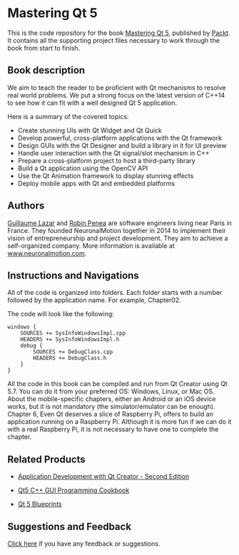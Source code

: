 # Mastering Qt 5
This is the code repository for the book [Mastering Qt 5](https://www.packtpub.com/application-development/mastering-qt-5?utm_source=github&utm_medium=repository&utm_campaign=9781786467126), published by [Packt](www.packtpub.com). It contains all the supporting project files necessary to work through the book from start to finish.


## Book description
We aim to teach the reader to be proficient with Qt mechanisms to resolve real world problems. We put a strong focus on the latest version of C++14 to see how it can fit with a well designed Qt 5 application.

Here is a summary of the covered topics:
* Create stunning UIs with Qt Widget and Qt Quick
* Develop powerful, cross-platform applications with the Qt framework
* Design GUIs with the Qt Designer and build a library in it for UI preview
* Handle user interaction with the Qt signal/slot mechanism in C++
* Prepare a cross-platform project to host a third-party library
* Build a Qt application using the OpenCV API
* Use the Qt Animation framework to display stunning effects
* Deploy mobile apps with Qt and embedded platforms

## Authors
[Guillaume Lazar](https://github.com/orgs/neuronalmotion/people/GuillaumeLazar) and [Robin Penea](https://github.com/orgs/neuronalmotion/people/synapticvoid) are software engineers living near Paris in France. They founded NeuronalMotion together in 2014 to implement their vision of entrepreneurship and project development. They aim to achieve a self-organized company. More information is available at www.neuronalmotion.com.

## Instructions and Navigations
All of the code is organized into folders. Each folder starts with a number followed by the application name. For example, Chapter02.



The code will look like the following:
```
windows {
    SOURCES += SysInfoWindowsImpl.cpp
    HEADERS += SysInfoWindowsImpl.h 
    debug { 
        SOURCES += DebugClass.cpp
        HEADERS += DebugClass.h
    }
}
```

All the code in this book can be compiled and run from Qt Creator using Qt 5.7. You can do it from your preferred OS: Windows, Linux, or Mac OS.
About the mobile-specific chapters, either an Android or an iOS device works, but it is not mandatory (the simulator/emulator can be enough).
Chapter 6, Even Qt deserves a slice of Raspberry Pi, offers to build an application running on a Raspberry Pi. Although it is more fun if we can do it with a real Raspberry Pi, it is not necessary to have one to complete the chapter.

## Related Products
* [Application Development with Qt Creator - Second Edition](https://www.packtpub.com/application-development/application-development-qt-creator-second-edition?utm_source=github&utm_medium=repository&utm_campaign=9781784398675)

* [Qt5 C++ GUI Programming Cookbook](https://www.packtpub.com/application-development/qt5-c-gui-programming-cookbook?utm_source=github&utm_medium=repository&utm_campaign=9781783280278)

* [Qt 5 Blueprints](https://www.packtpub.com/application-development/qt-5-blueprints?utm_source=github&utm_medium=repository&utm_campaign=9781784394615)
## Suggestions and Feedback
[Click here](https://docs.google.com/forms/d/e/1FAIpQLSe5qwunkGf6PUvzPirPDtuy1Du5Rlzew23UBp2S-P3wB-GcwQ/viewform) if you have any feedback or suggestions.
